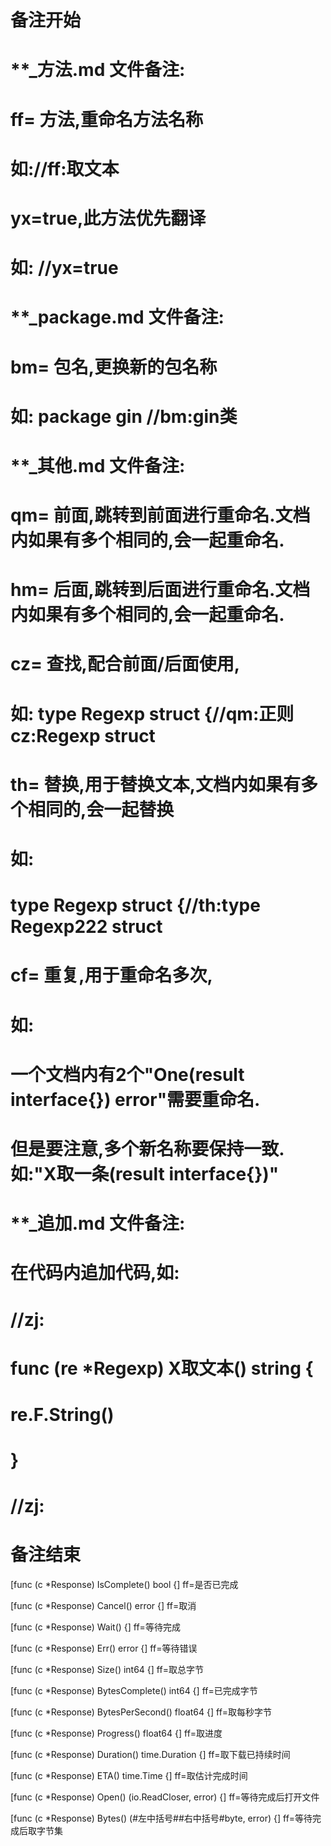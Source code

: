 # 备注开始
# **_方法.md 文件备注:
# ff= 方法,重命名方法名称
# 如://ff:取文本
#
# yx=true,此方法优先翻译
# 如: //yx=true

# **_package.md 文件备注:
# bm= 包名,更换新的包名称 
# 如: package gin //bm:gin类

# **_其他.md 文件备注:
# qm= 前面,跳转到前面进行重命名.文档内如果有多个相同的,会一起重命名.
# hm= 后面,跳转到后面进行重命名.文档内如果有多个相同的,会一起重命名.
# cz= 查找,配合前面/后面使用,
# 如: type Regexp struct {//qm:正则 cz:Regexp struct
#
# th= 替换,用于替换文本,文档内如果有多个相同的,会一起替换
# 如:
# type Regexp struct {//th:type Regexp222 struct
#
# cf= 重复,用于重命名多次,
# 如: 
# 一个文档内有2个"One(result interface{}) error"需要重命名.
# 但是要注意,多个新名称要保持一致. 如:"X取一条(result interface{})"

# **_追加.md 文件备注:
# 在代码内追加代码,如:
# //zj:
# func (re *Regexp) X取文本() string { 
# re.F.String()
# }
# //zj:
# 备注结束

[func (c *Response) IsComplete() bool {]
ff=是否已完成

[func (c *Response) Cancel() error {]
ff=取消

[func (c *Response) Wait() {]
ff=等待完成

[func (c *Response) Err() error {]
ff=等待错误

[func (c *Response) Size() int64 {]
ff=取总字节

[func (c *Response) BytesComplete() int64 {]
ff=已完成字节

[func (c *Response) BytesPerSecond() float64 {]
ff=取每秒字节

[func (c *Response) Progress() float64 {]
ff=取进度

[func (c *Response) Duration() time.Duration {]
ff=取下载已持续时间

[func (c *Response) ETA() time.Time {]
ff=取估计完成时间

[func (c *Response) Open() (io.ReadCloser, error) {]
ff=等待完成后打开文件

[func (c *Response) Bytes() (#左中括号##右中括号#byte, error) {]
ff=等待完成后取字节集
